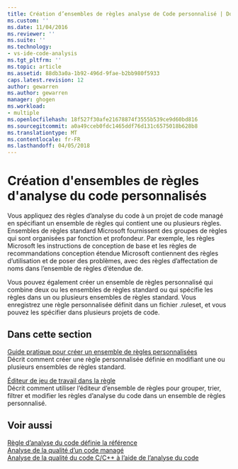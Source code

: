 ```yaml
---
title: Création d’ensembles de règles analyse de Code personnalisé | Documents Microsoft
ms.custom: ''
ms.date: 11/04/2016
ms.reviewer: ''
ms.suite: ''
ms.technology:
- vs-ide-code-analysis
ms.tgt_pltfrm: ''
ms.topic: article
ms.assetid: 88db3a0a-1b92-496d-9fae-b2bb980f5933
caps.latest.revision: 12
author: gewarren
ms.author: gewarren
manager: ghogen
ms.workload:
- multiple
ms.openlocfilehash: 18f527f30afe21678874f3555b539ce9d60bd816
ms.sourcegitcommit: a0a49cceb0fdc1465ddf76d131c6575018b628b8
ms.translationtype: MT
ms.contentlocale: fr-FR
ms.lasthandoff: 04/05/2018
---
```

# <a name="creating-custom-code-analysis-rule-sets"></a>Création d'ensembles de règles d'analyse du code personnalisés
Vous appliquez des règles d’analyse du code à un projet de code managé en spécifiant un ensemble de règles qui contient une ou plusieurs règles. Ensembles de règles standard Microsoft fournissent des groupes de règles qui sont organisées par fonction et profondeur. Par exemple, les règles Microsoft les instructions de conception de base et les règles de recommandations conception étendue Microsoft contiennent des règles d’utilisation et de poser des problèmes, avec des règles d’affectation de noms dans l’ensemble de règles d’étendue de.  
  
 Vous pouvez également créer un ensemble de règles personnalisé qui combine deux ou les ensembles de règles standard ou qui spécifie les règles dans un ou plusieurs ensembles de règles standard. Vous enregistrez une règle personnalisée définit dans un fichier .ruleset, et vous pouvez les spécifier dans plusieurs projets de code.  
  
## <a name="in-this-section"></a>Dans cette section  
 [Guide pratique pour créer un ensemble de règles personnalisées](../code-quality/how-to-create-a-custom-rule-set.md)  
 Décrit comment créer une règle personnalisée définie en modifiant une ou plusieurs ensembles de règles standard.  
  
 [Éditeur de jeu de travail dans la règle](../code-quality/working-in-the-code-analysis-rule-set-editor.md)  
 Décrit comment utiliser l’éditeur d’ensemble de règles pour grouper, trier, filtrer et modifier les règles d’analyse du code dans un ensemble de règles personnalisé.  
  
## <a name="see-also"></a>Voir aussi  
 [Règle d’analyse du code définie la référence](../code-quality/code-analysis-rule-set-reference.md)   
 [Analyse de la qualité d’un code managé](../code-quality/analyzing-managed-code-quality-by-using-code-analysis.md)   
 [Analyse de la qualité du code C/C++ à l’aide de l’analyse du code](../code-quality/analyzing-c-cpp-code-quality-by-using-code-analysis.md)